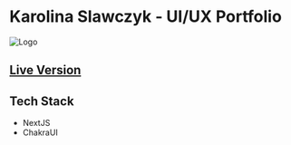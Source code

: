 
# Karolina Slawczyk - UI/UX Portfolio


![Logo](https://i.imgur.com/Grl9KDU.png)


## [Live Version](https://kslawczyk.netlify.app/)




## Tech Stack

- NextJS
- ChakraUI






